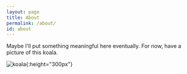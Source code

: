 ```yaml
---
layout: page
title: About
permalink: /about/
id: about
---
```


Maybe I'll put something meaningful here eventually. For now, have a picture of this koala. 

![koala](https://cdn.meme.am/images/600x600/12794275/koala-sleepy-bear.jpg){:height="300px"}